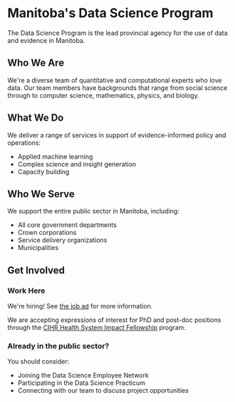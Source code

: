 # Manitoba's Data Science Program


The Data Science Program is the lead provincial agency for the use of data and evidence in Manitoba.

## Who We Are

We're a diverse team of quantitative and computational experts who love data. Our team members have backgrounds that range from social science through to computer science, mathematics, physics, and biology. 

## What We Do

We deliver a range of services in support of evidence-informed policy and operations:

- Applied machine learning
- Complex science and insight generation
- Capacity building

## Who We Serve

We support the entire public sector in Manitoba, including:

- All core government departments
- Crown corporations
- Service delivery organizations
- Municipalities

## Get Involved

### Work Here

We're hiring! See [the job ad](https://jobsearch.gov.mb.ca/adnoSearch?adno=44081) for more information.

We are accepting expressions of interest for PhD and post-doc positions through the [CIHR Health System Impact Fellowship](https://cihr-irsc.gc.ca/e/51721.html?filter=manitoba) program. 

### Already in the public sector?

You should consider:

- Joining the Data Science Employee Network
- Participating in the Data Science Practicum
- Connecting with our team to discuss project opportunities
